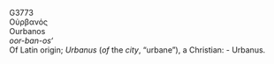 <body>
  <p>G3773<br>  Οὐρβανός  <br> Ourbanos  <br><i>oor-ban-os‘ </i><br>Of Latin origin; <i>Urbanus </i> (<i>of</i> the <i>city</i>, “urbane”), a Christian: - Urbanus.<br></p>
 </body>